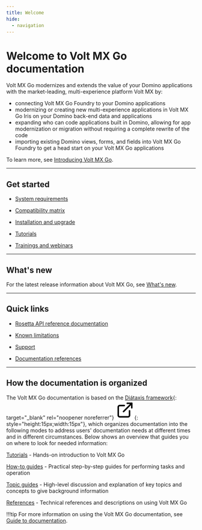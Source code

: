 ```yaml
---
title: Welcome
hide:
  - navigation
---
```


# Welcome to Volt MX Go documentation

Volt MX Go modernizes and extends the value of your Domino applications with the market-leading, multi-experience platform Volt MX by:

- connecting Volt MX Go Foundry to your Domino applications
- modernizing or creating new multi-experience applications in Volt MX Go Iris on your Domino back-end data and applications
- expanding who can code applications built in Domino, allowing for app modernization or migration without requiring a complete rewrite of the code
- importing existing Domino views, forms, and fields into Volt MX Go Foundry to	get a head start on your Volt MX Go applications 

To learn more, see [Introducing Volt MX Go](topicguides/introvoltmxgo.md).

---
## Get started

- [System requirements](tutorials/sysreq.md)

- [Compatibility matrix](references/compatibilitymatrix.md)

- [Installation and upgrade](tutorials/installation.md)

- [Tutorials](tutorials/index.md)

- [Trainings and webinars](tutorials/webinar.md)

---
## What's new

For the latest release information about Volt MX Go, see [What's new](references/whatsnew/whatisnew.md).

---

## Quick links

- [Rosetta API reference documentation](javadoc/index.html)

- [Known limitations](references/knownlimitation.md)

- [Support](references/index.md#support)

- [Documentation references](references/index.md#documentation-references)

---
## How the documentation is organized

The Volt MX Go documentation is based on the [Diátaxis framework](https://diataxis.fr/ "Link opens a new tab"){: target="_blank" rel="noopener noreferrer"}&nbsp;![link image](assets/images/external-link.svg){: style="height:15px;width:15px"}, which organizes documentation into the following modes to address users' documentation needs at different times and in different circumstances. Below shows an overview that guides you on where to look for needed information:

[Tutorials](tutorials/index.md) - Hands-on introduction to Volt MX Go

[How-to guides](howto/index.md) - Practical step-by-step guides for performing tasks and operation

[Topic guides](topicguides/index.md) - High-level discussion and explanation of key topics and concepts to give background information

[References](references/index.md) - Technical references and descriptions on using Volt MX Go

!!!tip
    For more information on using the Volt MX Go documentation, see [Guide to documentation](references/docguide.md). 

